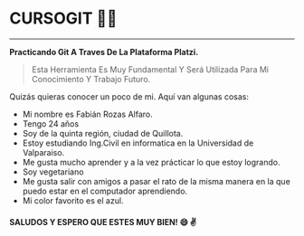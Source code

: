 # CURSOGIT  👨‍💻 

------------


**Practicando Git A Traves De La Plataforma Platzi.**

> Esta Herramienta Es Muy Fundamental Y Será Utilizada Para Mi Conocimiento Y Trabajo Futuro.

Quizás quieras conocer un poco de mi. Aquí van algunas cosas:

- Mi nombre es Fabián Rozas Alfaro.
- Tengo 24 años
- Soy de la quinta región, ciudad de Quillota.
- Estoy estudiando Ing.Civil en informatica en la Universidad de Valparaiso. 
- Me gusta mucho aprender y a la vez prácticar lo que estoy logrando.
- Soy vegetariano
- Me gusta salir con amigos a pasar el rato de la misma manera en la que puedo estar en el computador aprendiendo.
- Mi color favorito es el azul.

#### SALUDOS Y ESPERO QUE ESTES **MUY BIEN!**  😄 ✌️ 